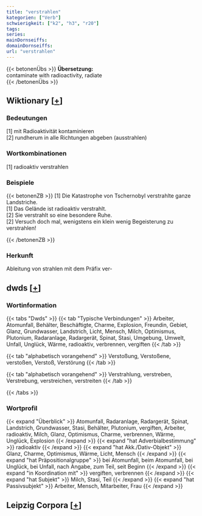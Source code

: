 ```yaml
---
title: "verstrahlen"
kategorien: ["Verb"]
schwierigkeit: ["k2", "h3", "r20"]
tags:
series:
mainDornseiffs:
domainDornseiffs:
url: "verstrahlen"
---
```


{{< betonenÜbs >}}
**Übersetzung:**  
contaminate with radioactivity, radiate  
{{< /betonenÜbs >}}

## Wiktionary [[+](https://de.wiktionary.org/wiki/verstrahlen)]

### Bedeutungen
[1] mit Radioaktivität kontaminieren  
[2] rundherum in alle Richtungen abgeben (ausstrahlen)  

### Wortkombinationen
[1] radioaktiv verstrahlen  

### Beispiele
{{< betonenZB >}}
[1] Die Katastrophe von Tschernobyl verstrahlte ganze Landstriche.  
[1] Das Gelände ist radioaktiv verstrahlt.  
[2] Sie verstrahlt so eine besondere Ruhe.  
[2] Versuch doch mal, wenigstens ein klein wenig Begeisterung zu verstrahlen!  

{{< /betonenZB >}}
### Herkunft
Ableitung von strahlen mit dem Präfix ver-  



## dwds [[+](https://www.dwds.de/wb/verstrahlen)]

### Wortinformation
{{< tabs "Dwds" >}}
{{< tab "Typische Verbindungen" >}}
Arbeiter, Atomunfall, Behälter, Beschäftigte, Charme, Explosion, Freundin, Gebiet, Glanz, Grundwasser, Landstrich, Licht, Mensch, Milch, Optimismus, Plutonium, Radaranlage, Radargerät, Spinat, Stasi, Umgebung, Umwelt, Unfall, Unglück, Wärme, radioaktiv, verbrennen, vergiften
{{< /tab >}}

{{< tab "alphabetisch vorangehend" >}}
Verstoßung, Verstoßene, verstoßen, Verstoß, Verstörung
{{< /tab >}}

{{< tab "alphabetisch vorangehend" >}}
Verstrahlung, verstreben, Verstrebung, verstreichen, verstreiten
{{< /tab >}}

{{< /tabs >}}

### Wortprofil
{{< expand "Überblick" >}} Atomunfall, Radaranlage, Radargerät, Spinat, Landstrich, Grundwasser, Stasi, Behälter, Plutonium, vergiften, Arbeiter, radioaktiv, Milch, Glanz, Optimismus, Charme, verbrennen, Wärme, Unglück, Explosion {{< /expand >}}
{{< expand "hat Adverbialbestimmung" >}} radioaktiv {{< /expand >}}
{{< expand "hat Akk./Dativ-Objekt" >}} Glanz, Charme, Optimismus, Wärme, Licht, Mensch {{< /expand >}}
{{< expand "hat Präpositionalgruppe" >}} bei Atomunfall, beim Atomunfall, bei Unglück, bei Unfall, nach Angabe, zum Teil, seit Beginn {{< /expand >}}
{{< expand "in Koordination mit" >}} vergiften, verbrennen {{< /expand >}}
{{< expand "hat Subjekt" >}} Milch, Stasi, Teil {{< /expand >}}
{{< expand "hat Passivsubjekt" >}} Arbeiter, Mensch, Mitarbeiter, Frau {{< /expand >}}

## Leipzig Corpora [[+](https://corpora.uni-leipzig.de/en/res?word=verstrahlen&corpusId=deu_newscrawl-public_2018)]

